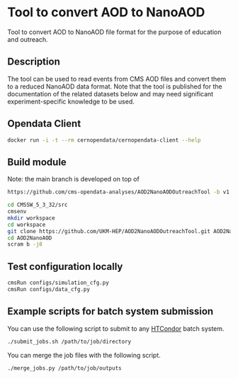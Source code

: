 # Tool to convert AOD to NanoAOD

Tool to convert AOD to NanoAOD file format for the purpose of education and outreach.

## Description

The tool can be used to read events from CMS AOD files and convert them to a reduced NanoAOD data format. Note that the tool is published for the documentation of the related datasets below and may need significant experiment-specific knowledge to be used.

## Opendata Client

```bash
docker run -i -t --rm cernopendata/cernopendata-client --help
```

## Build module

Note: the main branch is developed on top of 

```bash
https://github.com/cms-opendata-analyses/AOD2NanoAODOutreachTool -b v1.2 AOD2NanoAOD
```

```bash
cd CMSSW_5_3_32/src
cmsenv
mkdir workspace
cd workspace
git clone https://github.com/UKM-HEP/AOD2NanoAODOutreachTool.git AOD2NanoAOD
cd AOD2NanoAOD
scram b -j8
```

## Test configuration locally

```bash
cmsRun configs/simulation_cfg.py
cmsRun configs/data_cfg.py
```

## Example scripts for batch system submission

You can use the following script to submit to any [HTCondor](https://research.cs.wisc.edu/htcondor/) batch system.

```bash
./submit_jobs.sh /path/to/job/directory
```

You can merge the job files with the following script.

```bash
./merge_jobs.py /path/to/job/outputs
```
